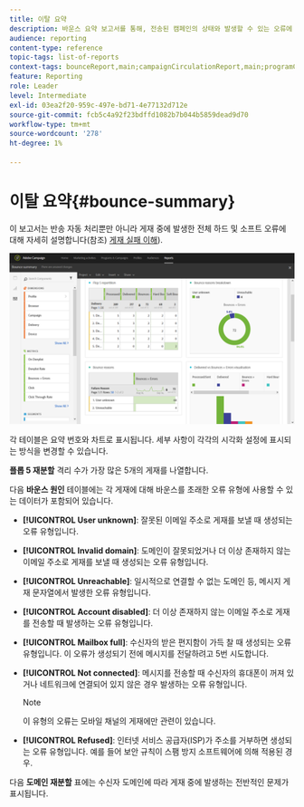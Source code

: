 ```yaml
---
title: 이탈 요약
description: 바운스 요약 보고서를 통해, 전송된 캠페인의 상태와 발생할 수 있는 오류에 대해 알아보십시오.
audience: reporting
content-type: reference
topic-tags: list-of-reports
context-tags: bounceReport,main;campaignCirculationReport,main;programCirculationReport,main
feature: Reporting
role: Leader
level: Intermediate
exl-id: 03ea2f20-959c-497e-bd71-4e77132d712e
source-git-commit: fcb5c4a92f23bdffd1082b7b044b5859dead9d70
workflow-type: tm+mt
source-wordcount: '278'
ht-degree: 1%

---
```


# 이탈 요약{#bounce-summary}

이 보고서는 반송 자동 처리뿐만 아니라 게재 중에 발생한 전체 하드 및 소프트 오류에 대해 자세히 설명합니다(참조) [게재 실패 이해](../../sending/using/understanding-delivery-failures.md)).

![](assets/campaign_reports_bounces.png)

각 테이블은 요약 번호와 차트로 표시됩니다. 세부 사항이 각각의 시각화 설정에 표시되는 방식을 변경할 수 있습니다.

**플롭 5 재분할** 격리 수가 가장 많은 5개의 게재를 나열합니다.

다음 **바운스 원인** 테이블에는 각 게재에 대해 바운스를 초래한 오류 유형에 사용할 수 있는 데이터가 포함되어 있습니다.

* **[!UICONTROL User unknown]**: 잘못된 이메일 주소로 게재를 보낼 때 생성되는 오류 유형입니다.
* **[!UICONTROL Invalid domain]**: 도메인이 잘못되었거나 더 이상 존재하지 않는 이메일 주소로 게재를 보낼 때 생성되는 오류 유형입니다.
* **[!UICONTROL Unreachable]**: 일시적으로 연결할 수 없는 도메인 등, 메시지 게재 문자열에서 발생한 오류 유형입니다.
* **[!UICONTROL Account disabled]**: 더 이상 존재하지 않는 이메일 주소로 게재를 전송할 때 발생하는 오류 유형입니다.
* **[!UICONTROL Mailbox full]**: 수신자의 받은 편지함이 가득 찰 때 생성되는 오류 유형입니다. 이 오류가 생성되기 전에 메시지를 전달하려고 5번 시도합니다.
* **[!UICONTROL Not connected]**: 메시지를 전송할 때 수신자의 휴대폰이 꺼져 있거나 네트워크에 연결되어 있지 않은 경우 발생하는 오류 유형입니다.

  >[!NOTE]
  >
  >이 유형의 오류는 모바일 채널의 게재에만 관련이 있습니다.

* **[!UICONTROL Refused]**: 인터넷 서비스 공급자(ISP)가 주소를 거부하면 생성되는 오류 유형입니다. 예를 들어 보안 규칙이 스팸 방지 소프트웨어에 의해 적용된 경우.

다음 **도메인 재분할** 표에는 수신자 도메인에 따라 게재 중에 발생하는 전반적인 문제가 표시됩니다.
